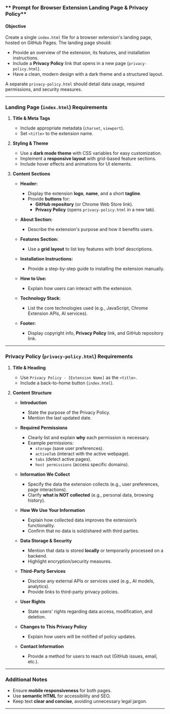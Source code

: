 
### ** Prompt for Browser Extension Landing Page & Privacy Policy**

#### **Objective**
Create a single `index.html` file for a browser extension's landing page, hosted on GitHub Pages. The landing page should:
- Provide an overview of the extension, its features, and installation instructions.
- Include a **Privacy Policy** link that opens in a new page (`privacy-policy.html`).
- Have a clean, modern design with a dark theme and a structured layout.

A separate `privacy-policy.html` should detail data usage, required permissions, and security measures.

---

### **Landing Page (`index.html`) Requirements**

1. **Title & Meta Tags**
   - Include appropriate metadata (`charset`, `viewport`).
   - Set `<title>` to the extension name.

2. **Styling & Theme**
   - Use a **dark mode theme** with CSS variables for easy customization.
   - Implement a **responsive layout** with grid-based feature sections.
   - Include hover effects and animations for UI elements.

3. **Content Sections**
   - **Header:**
     - Display the extension **logo**, **name**, and a short **tagline**.
     - Provide **buttons** for:
       - **GitHub repository** (or Chrome Web Store link).
       - **Privacy Policy** (opens `privacy-policy.html` in a new tab).

   - **About Section:**
     - Describe the extension's purpose and how it benefits users.

   - **Features Section:**
     - Use a **grid layout** to list key features with brief descriptions.

   - **Installation Instructions:**
     - Provide a step-by-step guide to installing the extension manually.

   - **How to Use:**
     - Explain how users can interact with the extension.

   - **Technology Stack:**
     - List the core technologies used (e.g., JavaScript, Chrome Extension APIs, AI services).

   - **Footer:**
     - Display copyright info, **Privacy Policy** link, and GitHub repository link.

---

### **Privacy Policy (`privacy-policy.html`) Requirements**

1. **Title & Heading**
   - Use `Privacy Policy - [Extension Name]` as the `<title>`.
   - Include a back-to-home button (`index.html`).

2. **Content Structure**
   - **Introduction**
     - State the purpose of the Privacy Policy.
     - Mention the last updated date.

   - **Required Permissions**
     - Clearly list and explain **why** each permission is necessary.
     - Example permissions:
       - `storage` (save user preferences).
       - `activeTab` (interact with the active webpage).
       - `tabs` (detect active pages).
       - `host permissions` (access specific domains).

   - **Information We Collect**
     - Specify the data the extension collects (e.g., user preferences, page interactions).
     - Clarify **what is NOT collected** (e.g., personal data, browsing history).

   - **How We Use Your Information**
     - Explain how collected data improves the extension’s functionality.
     - Confirm that no data is sold/shared with third parties.

   - **Data Storage & Security**
     - Mention that data is stored **locally** or temporarily processed on a backend.
     - Highlight encryption/security measures.

   - **Third-Party Services**
     - Disclose any external APIs or services used (e.g., AI models, analytics).
     - Provide links to third-party privacy policies.

   - **User Rights**
     - State users' rights regarding data access, modification, and deletion.

   - **Changes to This Privacy Policy**
     - Explain how users will be notified of policy updates.

   - **Contact Information**
     - Provide a method for users to reach out (GitHub issues, email, etc.).

---

### **Additional Notes**
- Ensure **mobile responsiveness** for both pages.
- Use **semantic HTML** for accessibility and SEO.
- Keep text **clear and concise**, avoiding unnecessary legal jargon.

---
